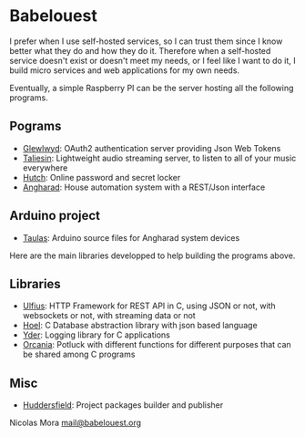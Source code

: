 # Babelouest

I prefer when I use self-hosted services, so I can trust them since I know better what they do and how they do it. Therefore when a self-hosted service doesn't exist or doesn't meet my needs, or I feel like I want to do it, I build micro services and web applications for my own needs.

Eventually, a simple Raspberry PI can be the server hosting all the following programs.

## Pograms
- [Glewlwyd](https://babelouest.github.io/glewlwyd): OAuth2 authentication server providing Json Web Tokens
- [Taliesin](https://babelouest.github.io/taliesin): Lightweight audio streaming server, to listen to all of your music everywhere
- [Hutch](https://babelouest.github.io/hutch): Online password and secret locker
- [Angharad](https://babelouest.github.io/angharad): House automation system with a REST/Json interface

## Arduino project
- [Taulas](https://github.com/babelouest/taulas): Arduino source files for Angharad system devices

Here are the main libraries developped to help building the programs above.

## Libraries
- [Ulfius](https://babelouest.github.io/ulfius/): HTTP Framework for REST API in C, using JSON or not, with websockets or not, with streaming data or not
- [Hoel](https://babelouest.github.io/hoel): C Database abstraction library with json based language 
- [Yder](https://github.com/babelouest/yder): Logging library for C applications
- [Orcania](https://github.com/babelouest/orcania): Potluck with different functions for different purposes that can be shared among C programs

## Misc
- [Huddersfield](https://github.com/babelouest/huddersfield): Project packages builder and publisher

Nicolas Mora <mail@babelouest.org>
